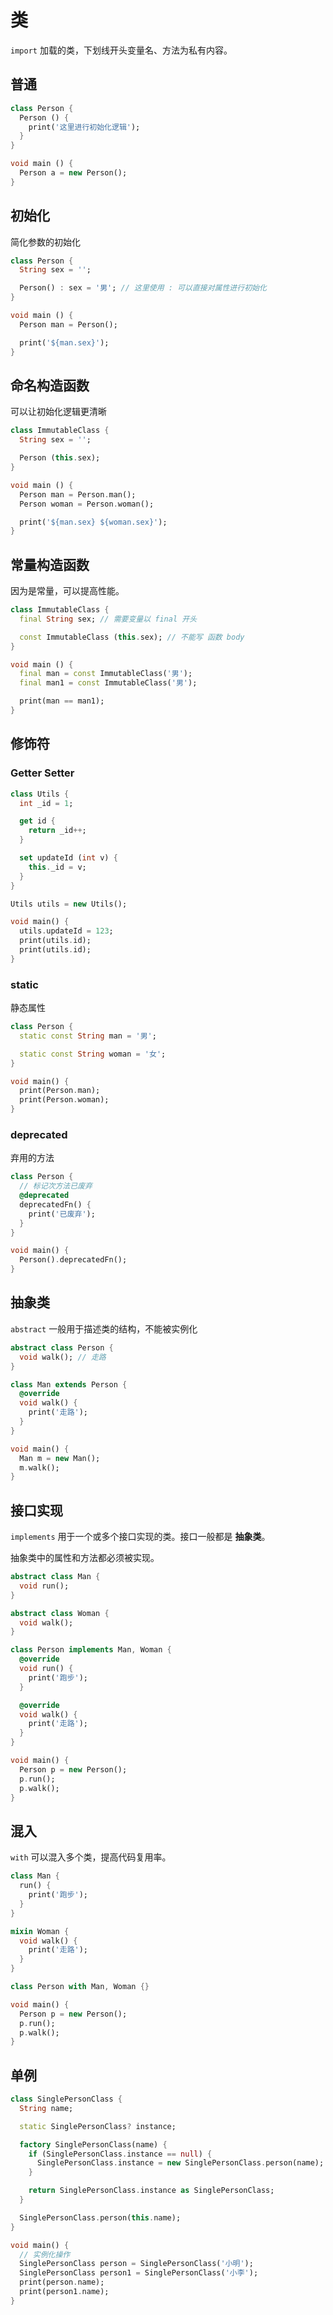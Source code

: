 # 类

`import` 加载的类，下划线开头变量名、方法为私有内容。

## 普通

```dart
class Person {
  Person () {
    print('这里进行初始化逻辑');
  }
}

void main () {
  Person a = new Person();
}
```

## 初始化

简化参数的初始化

```dart
class Person {
  String sex = '';

  Person() : sex = '男'; // 这里使用 : 可以直接对属性进行初始化
}

void main () {
  Person man = Person();

  print('${man.sex}');
}
```

## 命名构造函数

可以让初始化逻辑更清晰

```dart
class ImmutableClass {
  String sex = '';

  Person (this.sex);
}

void main () {
  Person man = Person.man();
  Person woman = Person.woman();

  print('${man.sex} ${woman.sex}');
}
```

## 常量构造函数

因为是常量，可以提高性能。

```dart
class ImmutableClass {
  final String sex; // 需要变量以 final 开头

  const ImmutableClass (this.sex); // 不能写 函数 body
}

void main () {
  final man = const ImmutableClass('男');
  final man1 = const ImmutableClass('男');

  print(man == man1);
}
```

## 修饰符

### Getter Setter

```dart
class Utils {
  int _id = 1;

  get id {
    return _id++;
  }

  set updateId (int v) {
    this._id = v;
  }
}

Utils utils = new Utils();

void main() {
  utils.updateId = 123;
  print(utils.id);
  print(utils.id);
}
```

### static

静态属性

```dart
class Person {
  static const String man = '男';

  static const String woman = '女';
}

void main() {
  print(Person.man);
  print(Person.woman);
}
```

### deprecated

弃用的方法

```dart
class Person {
  // 标记次方法已废弃
  @deprecated
  deprecatedFn() {
    print('已废弃');
  }
}

void main() {
  Person().deprecatedFn();
}
```

## 抽象类

`abstract` 一般用于描述类的结构，不能被实例化

```dart
abstract class Person {
  void walk(); // 走路
}

class Man extends Person {
  @override
  void walk() {
    print('走路');
  }
}

void main() {
  Man m = new Man();
  m.walk();
}
```

## 接口实现

`implements` 用于一个或多个接口实现的类。接口一般都是 **抽象类**。

抽象类中的属性和方法都必须被实现。

```dart
abstract class Man {
  void run();
}

abstract class Woman {
  void walk();
}

class Person implements Man, Woman {
  @override
  void run() {
    print('跑步');
  }

  @override
  void walk() {
    print('走路');
  }
}

void main() {
  Person p = new Person();
  p.run();
  p.walk();
}
```

## 混入

`with` 可以混入多个类，提高代码复用率。

```dart
class Man {
  run() {
    print('跑步');
  }
}

mixin Woman {
  void walk() {
    print('走路');
  }
}

class Person with Man, Woman {}

void main() {
  Person p = new Person();
  p.run();
  p.walk();
}
```

## 单例

```dart
class SinglePersonClass {
  String name;

  static SinglePersonClass? instance;

  factory SinglePersonClass(name) {
    if (SinglePersonClass.instance == null) {
      SinglePersonClass.instance = new SinglePersonClass.person(name);
    }

    return SinglePersonClass.instance as SinglePersonClass;
  }

  SinglePersonClass.person(this.name);
}

void main() {
  // 实例化操作
  SinglePersonClass person = SinglePersonClass('小明');
  SinglePersonClass person1 = SinglePersonClass('小李');
  print(person.name);
  print(person1.name);
}
```